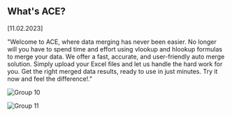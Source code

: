 
<h2 class="font-weight-bold text-primary">What's ACE?</h2>
<p>[11.02.2023]</p>
<p class="text-secondary text-justify">
"Welcome to ACE, where data merging has never been easier.
									No longer will you have to spend time and effort using vlookup and hlookup formulas
									to merge your data. We offer a fast, accurate, and user-friendly auto merge solution.
									Simply upload your Excel files and let us handle the hard work for you. Get the right merged data
									results, ready to use in just minutes. Try it now and feel the difference!."</p>

![Group 10](https://user-images.githubusercontent.com/79959818/218271633-f45df4e4-8185-4f9a-90f1-ce849c66268c.png) 

![Group 11](https://user-images.githubusercontent.com/79959818/218271651-e784b9ed-ee49-447f-857a-36bcfc8c75cc.png)


